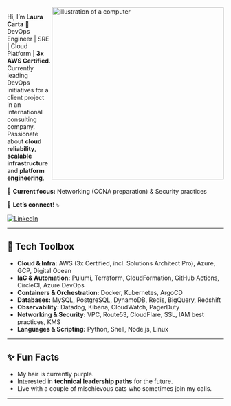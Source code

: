 <img src="https://raw.githubusercontent.com/MicaelliMedeiros/micaellimedeiros/master/image/computer-illustration.png" alt="illustration of a computer" min-width="400px" max-width="400px" width="400px" align="right">

<p align="left"> 
  Hi, I’m <strong>Laura Carta</strong> 👋<br>
  DevOps Engineer | SRE | Cloud Platform | <strong>3x AWS Certified</strong>.<br>
  Currently leading DevOps initiatives for a client project in an international consulting company.<br>
  Passionate about <strong>cloud reliability</strong>, <strong>scalable infrastructure</strong> and <strong>platform engineering</strong>.  
</p>

<p align="left">
  💼 <strong>Current focus:</strong> Networking (CCNA preparation) & Security practices
</p>

<p align="left">
  💌 <strong>Let’s connect!</strong> ⤵️  
</p>

<p align="left">
  <a href="https://linkedin.com/in/laura-carta" title="LinkedIn">
  <img src="https://img.shields.io/badge/-Linkedin-0e76a8?style=flat-square&logo=Linkedin&logoColor=white&link=https://linkedin.com/in/laura-carta" alt="LinkedIn"/></a>
</p> 

---

## 🔧 Tech Toolbox  

- **Cloud & Infra:** AWS (3x Certified, incl. Solutions Architect Pro), Azure, GCP, Digital Ocean  
- **IaC & Automation:** Pulumi, Terraform, CloudFormation, GitHub Actions, CircleCI, Azure DevOps  
- **Containers & Orchestration:** Docker, Kubernetes, ArgoCD  
- **Databases:** MySQL, PostgreSQL, DynamoDB, Redis, BigQuery, Redshift  
- **Observability:** Datadog, Kibana, CloudWatch, PagerDuty  
- **Networking & Security:** VPC, Route53, CloudFlare, SSL, IAM best practices, KMS  
- **Languages & Scripting:** Python, Shell, Node.js, Linux  

---

## ✨ Fun Facts
- My hair is currently purple. 
- Interested in **technical leadership paths** for the future.  
- Live with a couple of mischievous cats who sometimes join my calls.  

---
